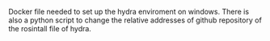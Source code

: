 Docker file needed to set up the hydra enviroment on windows. There is also a python script to change the relative addresses of github repository of the rosintall file of hydra.
